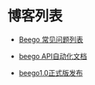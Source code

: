 # 博客列表

- [Beego 常见问题列表](blog/faq)

- [beego API自动化文档](blog/beego_api)
- [beego1.0正式版发布](blog/beego1_release)

